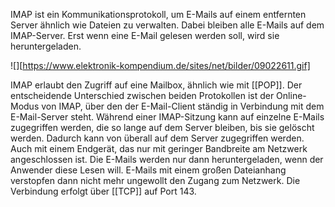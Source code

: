 IMAP ist ein Kommunikationsprotokoll, um E-Mails auf einem entfernten Server ähnlich wie Dateien zu verwalten. Dabei bleiben alle E-Mails auf dem IMAP-Server. Erst wenn eine E-Mail gelesen werden soll, wird sie heruntergeladen.

![][https://www.elektronik-kompendium.de/sites/net/bilder/09022611.gif]


IMAP erlaubt den Zugriff auf eine Mailbox, ähnlich wie mit [[POP]]. Der entscheidende Unterschied zwischen beiden Protokollen ist der Online-Modus von IMAP, über den der E-Mail-Client ständig in Verbindung mit dem E-Mail-Server steht. Während einer IMAP-Sitzung kann auf einzelne E-Mails zugegriffen werden, die so lange auf dem Server bleiben, bis sie gelöscht werden. Dadurch kann von überall auf dem Server zugegriffen werden. Auch mit einem Endgerät, das nur mit geringer Bandbreite am Netzwerk angeschlossen ist. Die E-Mails werden nur dann heruntergeladen, wenn der Anwender diese Lesen will. E-Mails mit einem großen Dateianhang verstopfen dann nicht mehr ungewollt den Zugang zum Netzwerk.
Die Verbindung erfolgt über [[TCP]] auf Port 143.